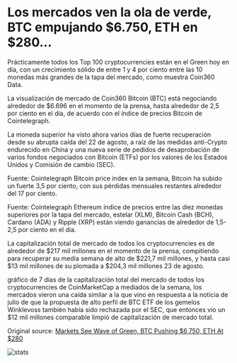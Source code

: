 # Los mercados ven la ola de verde, BTC empujando $6.750, ETH en $280...

Prácticamente todos los Top 100 cryptocurrencies están en el Green hoy en día, con un crecimiento sólido de entre 1 y 4 por ciento entre las 10 monedas más grandes de la tapa del mercado, como muestra Coin360 Data.

La visualización de mercado de Coin360 Bitcoin (BTC) está negociando alrededor de $6.696 en el momento de la prensa, hasta alrededor de 2,5 por ciento en el día, de acuerdo con el índice de precios Bitcoin de Cointelegraph.

La moneda superior ha visto ahora varios días de fuerte recuperación desde su abrupta caída del 22 de agosto, a raíz de las medidas anti-Crypto endurecido en China y una nueva serie de pedidos de desaprobación de varios fondos negociados con Bitcoin (ETFs) por los valores de los Estados Unidos y Comisión de cambio (SEC).

Fuente: Cointelegraph Bitcoin price index en la semana, Bitcoin ha subido un fuerte 3,5 por ciento, con sus pérdidas mensuales restantes alrededor del 17 por ciento.

Fuente: Cointelegraph Ethereum índice de precios entre las diez monedas superiores por la tapa del mercado, estelar (XLM), Bitcoin Cash (BCH), Cardano (ADA) y Ripple (XRP) están viendo ganancias de alrededor de 1,5-2,5 por ciento en el día.

La capitalización total de mercado de todos los cryptocurrencies es de alrededor de $217 mil millones en el momento de la prensa, compitiendo para recuperar su media semana de alto de $221,7 mil millones, y hasta casi $13 mil millones de su plomada a $204,3 mil millones 23 de agosto.

gráfico de 7 días de la capitalización total del mercado de todos los cryptocurrencies de CoinMarketCap a mediados de la semana, los mercados vieron una caída similar a la que vino en respuesta a la noticia de julio de que la propuesta de alto perfil de BTC ETF de los gemelos Winklevoss también había sido rechazada por el SEC, que entonces vio un $12 mil millones comparable limpió de capitalización de mercado total.

Original source: [Markets See Wave of Green, BTC Pushing $6,750, ETH At $280](https://cointelegraph.com/news/markets-see-wave-of-green-btc-pushing-6-750-eth-at-280)

![stats](https://c.statcounter.com/11760860/0/a89fa40b/1/ "stats")